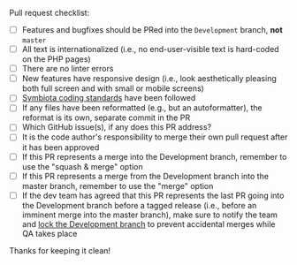 Pull request checklist:

- [ ] Features and bugfixes should be PRed into the `Development` branch, **not** `master`
- [ ] All text is internationalized (i.e., no end-user-visible text is hard-coded on the PHP pages)
- [ ] There are no linter errors
- [ ] New features have responsive design (i.e., look aesthetically pleasing both full screen and with small or mobile screens)
- [ ] [Symbiota coding standards](https://docs.google.com/document/d/1-FwCZP5Zu4f-bPwsKeVVsZErytALOJyA2szjbfSUjmc/edit?usp=sharing) have been followed
- [ ] If any files have been reformatted (e.g., but an autoformatter), the reformat is its own, separate commit in the PR
- [ ] Which GitHub issue(s), if any does this PR address?
- [ ] It is the code author's responsibility to merge their own pull request after it has been approved
- [ ] If this PR represents a merge into the Development branch, remember to use the "squash & merge" option
- [ ] If this PR represents a merge from the Development branch into the master branch, remember to use the "merge" option
- [ ] If the dev team has agreed that this PR represents the last PR going into the Development branch before a tagged release (i.e., before an imminent merge into the master branch), make sure to notify the team and [lock the Development branch](https://github.com/BioKIC/Symbiota/settings/branches) to prevent accidental merges while QA takes place

Thanks for keeping it clean!
